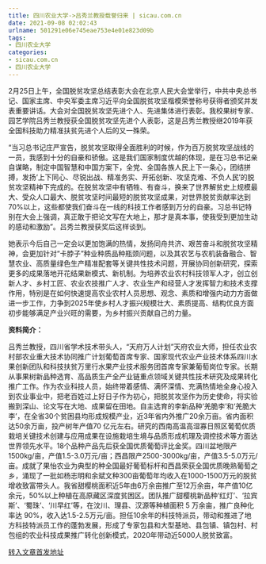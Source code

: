 ```yaml
---
title: 四川农业大学->吕秀兰教授载誉归来 | sicau.com.cn
date: 2021-09-08 02:02:43
urlname: 501291e06e745eae753e4e01e823d09b
tags: 
- 四川农业大学
categories:
- sicau.com.cn
- 四川农业大学
---
```

2月25日上午，全国脱贫攻坚总结表彰大会在北京人民大会堂举行，中共中央总书记、国家主席、中央军委主席习近平向全国脱贫攻坚楷模荣誉称号获得者颁奖并发表重要讲话。大会对全国脱贫攻坚先进个人、先进集体进行表彰。我校果树专家、园艺学院吕秀兰教授获全国脱贫攻坚先进个人表彰，这是吕秀兰教授继2019年获全国科技助力精准扶贫先进个人后的又一殊荣。

“当习总书记庄严宣告，脱贫攻坚取得全面胜利的时候，作为百万脱贫攻坚战线的一员，我感到十分的自豪和骄傲。这是我们国家制度优越的体现，是在习总书记亲自谋略，制定中国智慧和中国方案下，全党、全国各族人民上下一条心，团结拼搏，发扬‘上下同心、尽锐出战、精准务实、开拓创新、攻坚克难、不负人民’的脱贫攻坚精神下完成的。在脱贫攻坚中有牺牲、有奋斗，换来了世界解贫史上规模最大、受众人口最大、脱贫攻坚时间最短的脱贫攻坚成果，对世界脱贫贡献率达到70%以上，这些都使我们奋斗在一线的科技工作者感到万分的自豪。习总书记特别在大会上强调，真正敢于把论文写在大地上，那才是真本事，使我受到更加生动的感动和激励”。吕秀兰教授获奖后这样谈到。

她表示今后自己一定会以更加饱满的热情，发扬同舟共济、艰苦奋斗和脱贫攻坚精神，会更加针对“卡脖子”种业种质品种瓶颈问题，以及其农艺与农机装备融合、智慧农业、高质量绿色生产精准配套等关键共性技术问题，开展协同创新研究，探索更多的成果落地开花结果新模式、新机制。为培养农业农村科技领军人才，创立创新人才、乡村工匠、农业农技推广人才、农业生产和经营人才发挥智力和技术支撑作用，特别是在如何快速提高农业农村人员思想、观念、素质和增强内动力方面做进一步工作，力争到2025年使乡村人才振兴规模壮大、素质提高、结构优良方面初步能够满足产业兴旺的需要，为乡村振兴贡献自己的力量。

**资料简介：**

吕秀兰教授，四川省学术技术带头人，“天府万人计划”天府农业大师，担任农业农村部农业重大技术协同推广计划葡萄首席专家、国家现代农业产业技术体系四川水果创新团队和科技扶贫万里行水果产业技术服务团首席专家兼葡萄岗位专家。长期从事果树新品种选育、高品质生产全产业链重点领域关键共性技术研究及成果转化推广工作。作为农业科技人员，始终带着感情、满怀深情、充满热情地全身心投入到农业事业中，把老百姓过上好日子作为初心，把脱贫攻坚作为历史使命，将实验搬到深山、论文写在大地、成果留在田地。自主选育的李新品种‘羌脆李’和‘羌脆大李’，在全省30个贫困县均形成规模产业，近3年省内外推广20余万亩。省内面积达50余万亩，投产树年产值70 亿元左右。研究的西南高温高湿寡日照区葡萄优质栽培关键技术创建与应用成果在设施栽培生境与品质形成机理及调控技术等方面达世界领先水平。18个品种产品先后获全国优质葡萄评比金奖。四川盆地限产1500kg/亩，产值1.5-3.0万元/亩；西昌限产2500-3000kg/亩，产值3.5-5.0万元/亩。成就了果怡农业为典型的种全国最好葡萄标杆和西昌荣获全国优质晚熟葡萄之乡，涌现了一批如杨志明和余斌文种300亩葡萄年均收入在1000-1500万元的脱贫增收致富带头人。我省甜樱桃面积近5年由6万余亩推广至12万余亩，年产值10亿余元，50%以上种植在高原藏区深度贫困区。团队推广甜樱桃新品种‘红灯’、‘拉宾斯’、‘蜀珠’、‘川早红’等，在汶川、理县、汉源等种植面积 5 万余亩，推广良种化率达 90%，收入达1.5-2.5万元/亩。担任10余年的科技特派员，带动和推进了地方科技特派员工作的蓬勃发展，形成了专家包县和大型基地、县包镇、镇包村、村包组的农业科技成果推广转化创新模式，2020年带动近5000人脱贫致富。



[转入文章首发地址](https://news.sicau.edu.cn/info/1135/60968.htm)